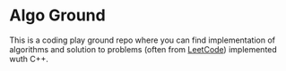 #  Algo Ground
This is a coding play ground repo where you can find implementation of algorithms and solution to problems (often from [LeetCode](htpps://leetcode.com)) implemented wuth C++.

